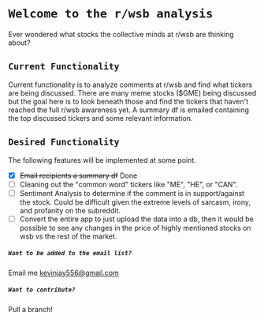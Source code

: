 # `Welcome to the r/wsb analysis`
Ever wondered what stocks the collective minds at r/wsb are thinking about?

## `Current Functionality`
Current functionality is to analyze comments at r/wsb and find what tickers are being discussed. 
There are many meme stocks ($GME) being discussed but the goal here is to look beneath those and find the tickers that haven't reached the full r/wsb awareness yet. 
A summary df is emailed containing the top discussed tickers and some relevant information. 

## `Desired Functionality`
The following features will be implemented at some point. 
 - [x] ~~Email recipients a summary df~~ Done 
 - [ ] Cleaning out the "common word" tickers like "ME", "HE", or "CAN".  
 - [ ] Sentiment Analysis to determine if the comment is in support/against the stock. Could be difficult given the extreme levels of sarcasm, irony, and profanity on the subreddit. 
 - [ ] Convert the entire app to just upload the data into a db, then it would be possible to see any changes in the price of highly mentioned stocks on wsb vs the rest of the market. 
 
 ##### `Want to be added to the email list?`
 Email me kevinjay556@gmail.com
 
 ##### `Want to contribute?`
 Pull a branch! 